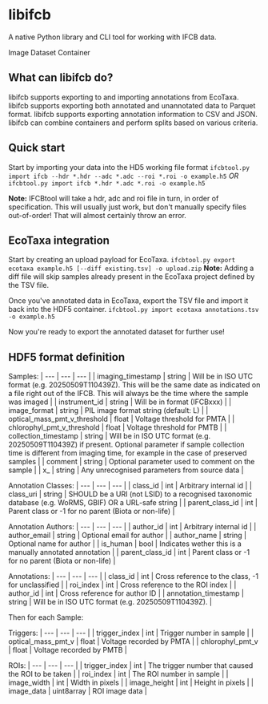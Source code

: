 # libifcb
A native Python library and CLI tool for working with IFCB data.

Image Dataset Container

## What can libifcb do?

libifcb supports exporting to and importing annotations from EcoTaxa.
libifcb supports exporting both annotated and unannotated data to Parquet format.
libifcb supports exporting annotation information to CSV and JSON.
libifcb can combine containers and perform splits based on various criteria.

## Quick start

Start by importing your data into the HD5 working file format
`ifcbtool.py import ifcb --hdr *.hdr --adc *.adc --roi *.roi -o example.h5`
*OR*
`ifcbtool.py import ifcb *.hdr *.adc *.roi -o example.h5`

**Note:** IFCBtool will take a hdr, adc and roi file in turn, in order of specification. This will usually just work, but don't manually specify files out-of-order! That will almost certainly throw an error.

## EcoTaxa integration

Start by creating an upload payload for EcoTaxa.
`ifcbtool.py export ecotaxa example.h5 [--diff existing.tsv] -o upload.zip`
**Note:** Adding a diff file will skip samples already present in the EcoTaxa project defined by the TSV file.

Once you've annotated data in EcoTaxa, export the TSV file and import it back into the HDF5 container.
`ifcbtool.py import ecotaxa annotations.tsv -o example.h5`

Now you're ready to export the annotated dataset for further use!

## HDF5 format definition

Samples:
| --- | --- | --- |
| imaging_timestamp | string | Will be in ISO UTC format (e.g. 20250509T110439Z). This will be the same date as indicated on a file right out of the IFCB. This will always be the time where the sample was imaged |
| instrument_id | string | Will be in format (IFCBxxx) |
| image_format | string | PIL image format string (default: L) |
| optical_mass_pmt_v_threshold | float | Voltage threshold for PMTA |
| chlorophyl_pmt_v_threshold | float | Voltage threshold for PMTB |
| collection_timestamp | string | Will be in ISO UTC format (e.g. 20250509T110439Z) if present. Optional parameter if sample collection time is different from imaging time, for example in the case of preserved samples |
| comment | string | Optional parameter used to comment on the sample |
| x_<name> | string | Any unrecognised parameters from source data |

Annotation Classes:
| --- | --- | --- |
| class_id | int | Arbitrary internal id |
| class_uri | string | SHOULD be a URI (not LSID) to a recognised taxonomic database (e.g. WoRMS, GBIF) OR a URL-safe string |
| parent_class_id | int | Parent class or -1 for no parent (Biota or non-life) |

Annotation Authors:
| --- | --- | --- |
| author_id | int | Arbitrary internal id |
| author_email | string | Optional email for author |
| author_name | string | Optional name for author |
| is_human | bool | Indicates wether this is a manually annotated annotation |
| parent_class_id | int | Parent class or -1 for no parent (Biota or non-life) |

Annotations:
| --- | --- | --- |
| class_id | int | Cross reference to the class, -1 for unclassified |
| roi_index | int | Cross reference to the ROI index |
| author_id | int | Cross reference for author ID |
| annotation_timestamp | string | Will be in ISO UTC format (e.g. 20250509T110439Z). |

Then for each Sample:

Triggers:
| --- | --- | --- |
| trigger_index | int | Trigger number in sample |
| optical_mass_pmt_v | float | Voltage recorded by PMTA |
| chlorophyl_pmt_v | float | Voltage recorded by PMTB |

ROIs:
| --- | --- | --- |
| trigger_index | int | The trigger number that caused the ROI to be taken |
| roi_index | int | The ROI number in sample |
| image_width | int | Width in pixels |
| image_height | int | Height in pixels |
| image_data | uint8array | ROI image data |
